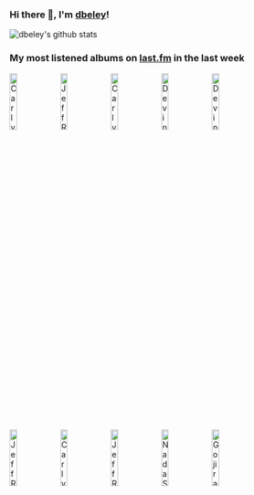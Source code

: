 ### Hi there 👋, I'm [dbeley](https://dbeley.ovh/en)!

![dbeley's github stats](https://github-readme-stats.vercel.app/api?username=dbeley)

### My most listened albums on [last.fm](https://www.last.fm/user/d_beley) in the last week

[<img src='https://lastfm.freetls.fastly.net/i/u/300x300/1607b2f1222a809005b321429154e5ec.jpg' width='16%' height='16%' alt='Carly Rae Jepsen - E•MO•TION'>](https://www.last.fm/music/carly%2brae%2bjepsen/e%25e2%2580%25a2mo%25e2%2580%25a2tion)&nbsp;
[<img src='https://lastfm.freetls.fastly.net/i/u/300x300/ebd9cfee287f66a90bd365af6b7e2cf7.jpg' width='16%' height='16%' alt='Jeff Rosenstock - WORRY.'>](https://www.last.fm/music/jeff%2brosenstock/worry.)&nbsp;
[<img src='https://lastfm.freetls.fastly.net/i/u/300x300/4af31a783ede9676743e85db2efb2d4c.png' width='16%' height='16%' alt='Carly Rae Jepsen - Dedicated'>](https://www.last.fm/music/carly%2brae%2bjepsen/dedicated)&nbsp;
[<img src='https://lastfm.freetls.fastly.net/i/u/300x300/a9403efa1dcd401287d79f0c3e443ab5.png' width='16%' height='16%' alt='Devin Townsend - Ziltoid the Omniscient'>](https://www.last.fm/music/devin%2btownsend/ziltoid%2bthe%2bomniscient)&nbsp;
[<img src='https://lastfm.freetls.fastly.net/i/u/300x300/5172b6d3c71145a6a301003a7ed1db7b.png' width='16%' height='16%' alt='Devin Townsend Project - Ki'>](https://www.last.fm/music/devin%2btownsend%2bproject/ki)&nbsp;
<br>
[<img src='https://lastfm.freetls.fastly.net/i/u/300x300/7539e6684f56204908abd43f673ab13b.jpg' width='16%' height='16%' alt='Jeff Rosenstock - NO DREAM'>](https://www.last.fm/music/jeff%2brosenstock/no%2bdream)&nbsp;
[<img src='https://lastfm.freetls.fastly.net/i/u/300x300/afbc84e5a864dcffb2e4e328856caf10.jpg' width='16%' height='16%' alt='Carly Rae Jepsen - Dedicated Side B'>](https://www.last.fm/music/carly%2brae%2bjepsen/dedicated%2bside%2bb)&nbsp;
[<img src='https://lastfm.freetls.fastly.net/i/u/300x300/248f0f82efa0147e59c9fd6f32916075.jpg' width='16%' height='16%' alt='Jeff Rosenstock - We Cool?'>](https://www.last.fm/music/jeff%2brosenstock/we%2bcool%253f)&nbsp;
[<img src='https://lastfm.freetls.fastly.net/i/u/300x300/159aca598ef248a19a9160265ffe639a.png' width='16%' height='16%' alt='Nada Surf - Let Go'>](https://www.last.fm/music/nada%2bsurf/let%2bgo)&nbsp;
[<img src='https://lastfm.freetls.fastly.net/i/u/300x300/4750c900c8b7b9e945e020e7400396f1.jpg' width='16%' height='16%' alt='Gojira - Fortitude'>](https://www.last.fm/music/gojira/fortitude)&nbsp;
<br>
